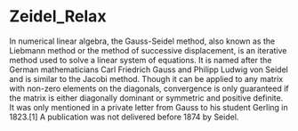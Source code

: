 # Zeidel_Relax
In numerical linear algebra, the Gauss-Seidel method, also known as the Liebmann method or the method of successive displacement, is an iterative method used to solve a linear system of equations. It is named after the German mathematicians Carl Friedrich Gauss and Philipp Ludwig von Seidel and is similar to the Jacobi method. Though it can be applied to any matrix with non-zero elements on the diagonals, convergence is only guaranteed if the matrix is either diagonally dominant or symmetric and positive definite. It was only mentioned in a private letter from Gauss to his student Gerling in 1823.[1] A publication was not delivered before 1874 by Seidel.
